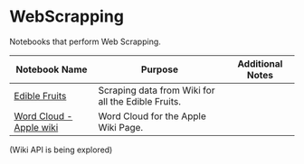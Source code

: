 # WebScrapping
Notebooks that perform Web Scrapping. 

Notebook Name | Purpose | Additional Notes
------------- | ------------- | -------------
[Edible Fruits](https://nbviewer.jupyter.org/github/vminfant/WebScrapping/blob/master/edible_fruits.ipynb) | Scraping data from Wiki for all the Edible Fruits.  
[Word Cloud - Apple wiki](https://nbviewer.jupyter.org/github/vminfant/WebScrapping/blob/master/word_cloud_apple.ipynb) | Word Cloud for the Apple Wiki Page. 

(Wiki API is being explored) 
